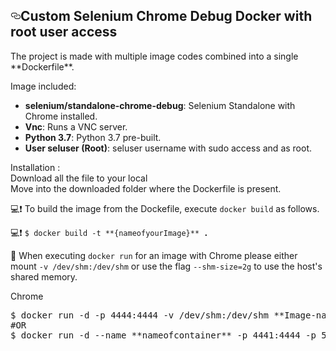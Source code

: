 <article class="markdown-body entry-content p-5" itemprop="text"><h1><a id="user-content-selenium-docker" class="anchor" aria-hidden="true" href="#selenium-docker"><svg class="octicon octicon-link" viewBox="0 0 16 16" version="1.1" width="16" height="16" aria-hidden="true"><path fill-rule="evenodd" d="M4 9h1v1H4c-1.5 0-3-1.69-3-3.5S2.55 3 4 3h4c1.45 0 3 1.69 3 3.5 0 1.41-.91 2.72-2 3.25V8.59c.58-.45 1-1.27 1-2.09C10 5.22 8.98 4 8 4H4c-.98 0-2 1.22-2 2.5S3 9 4 9zm9-3h-1v1h1c1 0 2 1.22 2 2.5S13.98 12 13 12H9c-.98 0-2-1.22-2-2.5 0-.83.42-1.64 1-2.09V6.25c-1.09.53-2 1.84-2 3.25C6 11.31 7.55 13 9 13h4c1.45 0 3-1.69 3-3.5S14.5 6 13 6z"></path></svg></a>Custom Selenium Chrome Debug Docker with root user access </h1>
<p>The project is made with multiple image codes combined into a single **Dockerfile**.</p>
<p>Image included:</p>
<ul>
<li><strong>selenium/standalone-chrome-debug</strong>: Selenium Standalone with Chrome installed.</li>
<li><strong>Vnc</strong>: Runs a VNC server.</li>
<li><strong>Python 3.7</strong>: Python 3.7 pre-built.</li>
<li><strong>User seluser (Root)</strong>: seluser username with sudo access and as root.</li>
</ul>

<p>Installation : <br>
Download all the file to your local <br>
Move into the downloaded folder where the Dockerfile is present. <br></p>
<p><g-emoji class="g-emoji" alias="exclamation" fallback-src="https://github.githubassets.com/images/icons/emoji/unicode/2757.png">💻❗️</g-emoji> To build the image from the Dockefile, execute <code>docker build</code> as follows.</p>
<p><g-emoji class="g-emoji" alias="exclamation" fallback-src="https://github.githubassets.com/images/icons/emoji/unicode/2757.png">💻❗️</g-emoji> <code>$ docker build -t **{nameofyourImage}** <strong>.</strong></code></p>

  
<p><g-emoji class="g-emoji" alias="exclamation" fallback-src="https://github.githubassets.com/images/icons/emoji/unicode/2757.png">🏁</g-emoji> When executing <code>docker run</code> for an image with Chrome please either mount <code>-v /dev/shm:/dev/shm</code> or use the flag <code>--shm-size=2g</code> to use the host's shared memory.</p>
<p>Chrome</p>
<div class="highlight highlight-source-shell"><pre>$ docker run -d -p 4444:4444 -v /dev/shm:/dev/shm **Image-name**
<span class="pl-c"><span class="pl-c">#</span>OR</span>
$ docker run -d --name **nameofcontainer** -p 4441:4444 -p 5901:5900 **ImageID** </pre></div>
